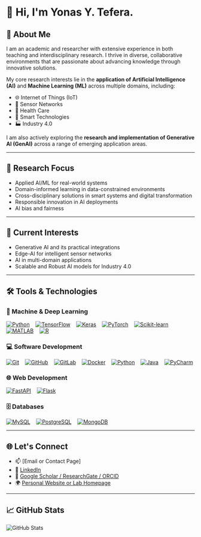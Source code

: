 # 👋 Hi, I'm Yonas Y. Tefera.
## 🧠 About Me

I am an academic and researcher with extensive experience in both teaching and interdisciplinary research. I thrive in diverse, collaborative environments that are passionate about advancing knowledge through innovative solutions.

My core research interests lie in the **application of Artificial Intelligence (AI)** and **Machine Learning (ML)** across multiple domains, including:

- 🌐 Internet of Things (IoT)
- 📡 Sensor Networks
- 🏥 Health Care
- 🌾 Smart Technologies
- 🏭 Industry 4.0

I am also actively exploring the **research and implementation of Generative AI (GenAI)** across a range of emerging application areas.

---

## 🔬 Research Focus

- Applied AI/ML for real-world systems  
- Domain-informed learning in data-constrained environments  
- Cross-disciplinary solutions in smart systems and digital transformation  
- Responsible innovation in AI deployments
- AI bias and fairness

---

## 🎯 Current Interests

- Generative AI and its practical integrations  
- Edge-AI for intelligent sensor networks  
- AI in multi-domain applications
- Scalable and Robust AI models for Industry 4.0

---

## 🛠️ Tools & Technologies

### 🤖 Machine & Deep Learning  
[![Python](https://img.shields.io/badge/Python-3776AB?style=flat&logo=python&logoColor=white)](https://www.python.org/) &nbsp;&nbsp;
[![TensorFlow](https://img.shields.io/badge/TensorFlow-FF6F00?style=flat&logo=tensorflow&logoColor=white)](https://www.tensorflow.org/) &nbsp;&nbsp;
[![Keras](https://img.shields.io/badge/Keras-D00000?style=flat&logo=keras&logoColor=white)](https://keras.io/) &nbsp;&nbsp;
[![PyTorch](https://img.shields.io/badge/PyTorch-EE4C2C?style=flat&logo=pytorch&logoColor=white)](https://pytorch.org/) &nbsp;&nbsp;
[![Scikit-learn](https://img.shields.io/badge/Scikit--learn-F7931E?style=flat&logo=scikit-learn&logoColor=white)](https://scikit-learn.org/) &nbsp;&nbsp;
[![MATLAB](https://img.shields.io/badge/MATLAB-0076A8?style=flat&logo=Mathworks&logoColor=white)](https://www.mathworks.com/products/matlab.html) &nbsp;&nbsp;
[![R](https://img.shields.io/badge/R-276DC3?style=flat&logo=r&logoColor=white)](https://www.r-project.org/)

### 💻 Software Development  
[![Git](https://img.shields.io/badge/Git-F05032?style=flat&logo=git&logoColor=white)](https://git-scm.com/) &nbsp;&nbsp;
[![GitHub](https://img.shields.io/badge/GitHub-181717?style=flat&logo=github&logoColor=white)](https://github.com/) &nbsp;&nbsp;
[![GitLab](https://img.shields.io/badge/GitLab-FC6D26?style=flat&logo=gitlab&logoColor=white)](https://about.gitlab.com/) &nbsp;&nbsp;
[![Docker](https://img.shields.io/badge/Docker-2496ED?style=flat&logo=docker&logoColor=white)](https://www.docker.com/) &nbsp;&nbsp;
[![Python](https://img.shields.io/badge/Python-3776AB?style=flat&logo=python&logoColor=white)](https://www.python.org/) &nbsp;&nbsp;
[![Java](https://img.shields.io/badge/Java-007396?style=flat&logo=java&logoColor=white)](https://www.oracle.com/java/) &nbsp;&nbsp;
[![PyCharm](https://img.shields.io/badge/PyCharm-000000?style=flat&logo=pycharm&logoColor=white)](https://www.jetbrains.com/pycharm/)

### 🌐 Web Development  
[![FastAPI](https://img.shields.io/badge/FastAPI-009688?style=flat&logo=fastapi&logoColor=white)](https://fastapi.tiangolo.com/) &nbsp;&nbsp;
[![Flask](https://img.shields.io/badge/Flask-000000?style=flat&logo=flask&logoColor=white)](https://flask.palletsprojects.com/)

### 🗄️ Databases  
[![MySQL](https://img.shields.io/badge/MySQL-4479A1?style=flat&logo=mysql&logoColor=white)](https://www.mysql.com/) &nbsp;&nbsp;
[![PostgreSQL](https://img.shields.io/badge/PostgreSQL-336791?style=flat&logo=postgresql&logoColor=white)](https://www.postgresql.org/) &nbsp;&nbsp;
[![MongoDB](https://img.shields.io/badge/MongoDB-47A248?style=flat&logo=mongodb&logoColor=white)](https://www.mongodb.com/)

---

## 🌐 Let's Connect

- 📫 [Email or Contact Page]
- 🔗 [LinkedIn](https://www.linkedin.com/in/yonasy/)
- 🔬 [Google Scholar / ResearchGate / ORCID](#)
- 🌍 [Personal Website or Lab Homepage](#)

---

## 📈 GitHub Stats

![GitHub Stats](https://github-readme-stats.vercel.app/api?username=your-username&show_icons=true&theme=default)

